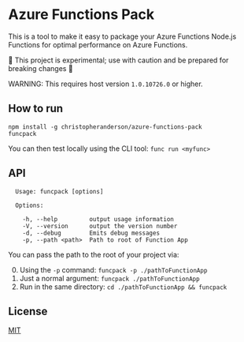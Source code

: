 # Azure Functions Pack

This is a tool to make it easy to package your Azure Functions Node.js Functions for optimal performance on Azure Functions.

:construction: This project is experimental; use with caution and be prepared for breaking changes :construction:

WARNING: This requires host version `1.0.10726.0` or higher.

## How to run

```
npm install -g christopheranderson/azure-functions-pack
funcpack
```

You can then test locally using the CLI tool: `func run <myfunc>`

## API

```
  Usage: funcpack [options]

  Options:

    -h, --help         output usage information
    -V, --version      output the version number
    -d, --debug        Emits debug messages
    -p, --path <path>  Path to root of Function App
```

You can pass the path to the root of your project via:

0. Using the `-p` command: `funcpack -p ./pathToFunctionApp`
1. Just a normal argument: `funcpack ./pathToFunctionApp`
2. Run in the same directory: `cd ./pathToFunctionApp && funcpack`

## License

[MIT](LICENSE)